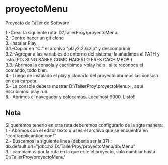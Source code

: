 # proyectoMenu
Proyecto de Taller de Software

<span>1.-Crear la siguiente ruta: D:\TallerProy\proyectoMenu.</span><br>
<span>2.-Dentro hacer un git clone</span><br>
<span>3.-Instalar Play</span><br>
<span>   3.1.-Copiar en "C:" el archivo "play2.2.6.zip" y descomprimir</span><br>
<span>   3.2.-Agregar a las variables de entorno del sistema; la añadimos al PATH y listo.(PD: SI NO SABES COMO HACERLO ERES CACHIMBO!!!)</span><br>
<span>   3.3.-Abrimos la consola y escribimos >play help , si te reconoce el comando, todo bien.<br>
<span>4.- Luego de instalado el play y clonado del proyecto abrimos las consola en esa carpeta. </span><br>
<span>5.- La console debera mostrar D:\TallerProy\proyectoMenu> , aqui escribimos: play run.<br>
<span>6.- Abrimos el navegador y colocamos. Localhost:9000. Listo!!<br>


<h2>Nota</h2>
<span>Si queremos tenerlo en otra ruta deberemos configurarlo de la sgte manera:</span><br>
<span>1.- Abrimos con el editor texto q uses el archivo que se encuentra en "conf/applicantion.conf"</span><br>
<span>2.- Buscamos la siguiente linea (deberia ser la 37) : db.default.url="jdbc:h2:D:/TallerProy/proyectoMenu/db/Menu"</span><br>
<span>3.- cambiamos por la ruta en la que este el proyecto, solo cambiar hasta D:/TallerProy/proyectoMenu/ </span> 


